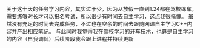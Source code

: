 关于这十天的任务学习内容，其实过于少，因为从放假一直到1.24都在驾校练车，需要练够时长才可以报名考试，所以很少有时间去自主学习，这点我很惭愧。
虽然没有充足的时间去完成任务，不过也在空余的时间去跟随网课自主学习C++内容并产出相应笔记。
与此同时我觉得我在驾校学习的开车技术，也算是自主学习的内容（自我调侃）后续阶段我会跟上进程并持续更新
